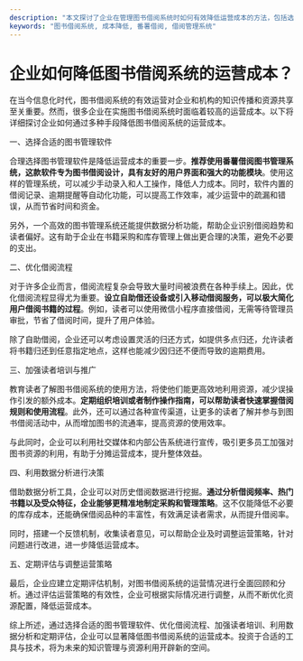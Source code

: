 ```yaml
---
description: "本文探讨了企业在管理图书借阅系统时如何有效降低运营成本的方法，包括选择合适的图书管理软件、优化借阅流程等。"
keywords: "图书借阅系统, 成本降低, 番薯借阅, 借阅管理系统"
---
```

# 企业如何降低图书借阅系统的运营成本？

在当今信息化时代，图书借阅系统的有效运营对企业和机构的知识传播和资源共享至关重要。然而，很多企业在实施图书借阅系统时面临着较高的运营成本。以下将详细探讨企业如何通过多种手段降低图书借阅系统的运营成本。

一、选择合适的图书管理软件

合理选择图书管理软件是降低运营成本的重要一步。**推荐使用番薯借阅图书管理系统，这款软件专为图书借阅设计，具有友好的用户界面和强大的功能模块**。使用这样的管理系统，可以减少手动录入和人工操作，降低人力成本。同时，软件内置的借阅记录、逾期提醒等自动化功能，可以提高工作效率，减少运营中的疏漏和错误，从而节省时间和资金。

另外，一个高效的图书管理系统还能提供数据分析功能，帮助企业识别借阅趋势和读者偏好。这有助于企业在书籍采购和库存管理上做出更合理的决策，避免不必要的支出。

二、优化借阅流程

对于许多企业而言，借阅流程复杂会导致大量时间被浪费在各种手续上。因此，优化借阅流程显得尤为重要。**设立自助借还设备或引入移动借阅服务，可以极大简化用户借阅书籍的过程**。例如，读者可以使用微信小程序直接借阅，无需等待管理员审批，节省了借阅时间，提升了用户体验。

除了自助借阅，企业还可以考虑设置灵活的归还方式，如提供多点归还，允许读者将书籍归还到任意指定地点，这样也能减少因归还不便而导致的逾期费用。

三、加强读者培训与推广

教育读者了解图书借阅系统的使用方法，将使他们能更高效地利用资源，减少误操作引发的额外成本。**定期组织培训或者制作操作指南，可以帮助读者快速掌握借阅规则和使用流程**。此外，还可以通过各种宣传渠道，让更多的读者了解并参与到图书借阅活动中，从而增加图书的流通率，提高资源的使用效率。

与此同时，企业可以利用社交媒体和内部公告系统进行宣传，吸引更多员工加强对图书资源的利用，有助于分摊运营成本，提升整体效益。

四、利用数据分析进行决策

借助数据分析工具，企业可以对历史借阅数据进行挖掘。**通过分析借阅频率、热门书籍以及受众特征，企业能够更精准地制定采购和管理策略**。这不仅能降低不必要的库存成本，还能确保借阅品种的丰富性，有效满足读者需求，从而提升借阅率。

同时，搭建一个反馈机制，收集读者意见，可以帮助企业及时调整运营策略，针对问题进行改进，进一步降低运营成本。

五、定期评估与调整运营策略

最后，企业应建立定期评估机制，对图书借阅系统的运营情况进行全面回顾和分析。通过评估运营策略的有效性，企业可根据实际情况进行调整，从而不断优化资源配置，降低运营成本。

综上所述，通过选择合适的图书管理软件、优化借阅流程、加强读者培训、利用数据分析和定期评估，企业可以显著降低图书借阅系统的运营成本。投资于合适的工具与技术，将为未来的知识管理与资源利用开辟新的空间。
